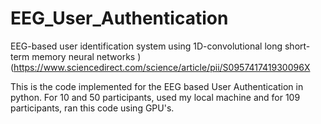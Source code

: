 # EEG_User_Authentication
EEG-based user identification system using 1D-convolutional long short-term memory neural networks )
(https://www.sciencedirect.com/science/article/pii/S095741741930096X

This is the code implemented for the EEG based User Authentication in python. For 10 and 50 participants, used my local machine and for 109 participants, ran this code using GPU's.

